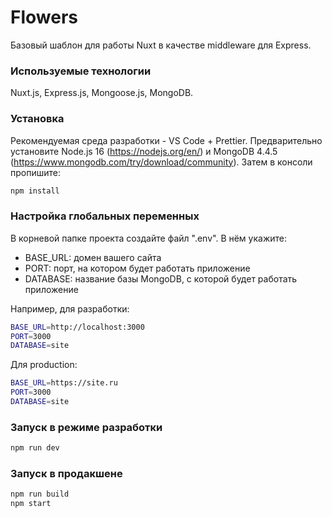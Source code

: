 # Flowers

Базовый шаблон для работы Nuxt в качестве middleware для Express.

### Используемые технологии

Nuxt.js, Express.js, Mongoose.js, MongoDB.

### Установка

Рекомендуемая среда разработки - VS Code + Prettier.
Предварительно установите Node.js 16 (https://nodejs.org/en/) и MongoDB 4.4.5 (https://www.mongodb.com/try/download/community).
Затем в консоли пропишите:

```bash
npm install
```

### Настройка глобальных переменных

В корневой папке проекта создайте файл ".env". В нём укажите:

- BASE_URL: домен вашего сайта
- PORT: порт, на котором будет работать приложение
- DATABASE: название базы MongoDB, с которой будет работать приложение

Например, для разработки:

```bash
BASE_URL=http://localhost:3000
PORT=3000
DATABASE=site
```

Для production:

```bash
BASE_URL=https://site.ru
PORT=3000
DATABASE=site
```

### Запуск в режиме разработки

```bash
npm run dev
```

### Запуск в продакшене

```bash
npm run build
npm start
```
